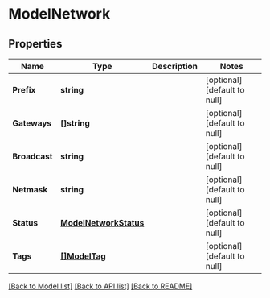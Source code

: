 # ModelNetwork

## Properties
Name | Type | Description | Notes
------------ | ------------- | ------------- | -------------
**Prefix** | **string** |  | [optional] [default to null]
**Gateways** | **[]string** |  | [optional] [default to null]
**Broadcast** | **string** |  | [optional] [default to null]
**Netmask** | **string** |  | [optional] [default to null]
**Status** | [**ModelNetworkStatus**](modelNetworkStatus.md) |  | [optional] [default to null]
**Tags** | [**[]ModelTag**](modelTag.md) |  | [optional] [default to null]

[[Back to Model list]](../README.md#documentation-for-models) [[Back to API list]](../README.md#documentation-for-api-endpoints) [[Back to README]](../README.md)


